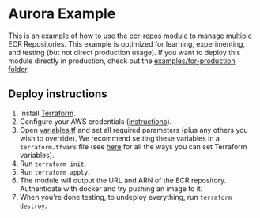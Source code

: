 # Aurora Example

This is an example of how to use the [ecr-repos module](/modules/data-stores/ecr-repos) to manage multiple ECR
Repositories. This example is optimized for learning, experimenting, and testing (but not direct production usage).
If you want to deploy this module directly in production, check out the [examples/for-production
folder](/examples/for-production).




## Deploy instructions

1. Install [Terraform](https://www.terraform.io/).
1. Configure your AWS credentials
   ([instructions](https://blog.gruntwork.io/a-comprehensive-guide-to-authenticating-to-aws-on-the-command-line-63656a686799)).
1. Open [variables.tf](variables.tf) and set all required parameters (plus any others you wish to override). We
   recommend setting these variables in a `terraform.tfvars` file (see
   [here](https://www.terraform.io/docs/configuration/variables.html#assigning-values-to-root-module-variables) for all
   the ways you can set Terraform variables).
1. Run `terraform init`.
1. Run `terraform apply`.
1. The module will output the URL and ARN of the ECR repository. Authenticate with docker and try pushing an image to
   it.
1. When you're done testing, to undeploy everything, run `terraform destroy`.
